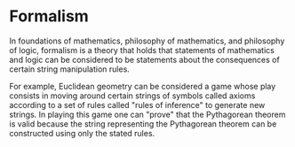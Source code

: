 # Formalism

In foundations of mathematics, philosophy of mathematics, and philosophy of logic, formalism is a theory that holds that statements of mathematics and logic can be considered to be statements about the consequences of certain string manipulation rules.

For example, Euclidean geometry can be considered a game whose play consists in moving around certain strings of symbols called axioms according to a set of rules called "rules of inference" to generate new strings. In playing this game one can "prove" that the Pythagorean theorem is valid because the string representing the Pythagorean theorem can be constructed using only the stated rules.
